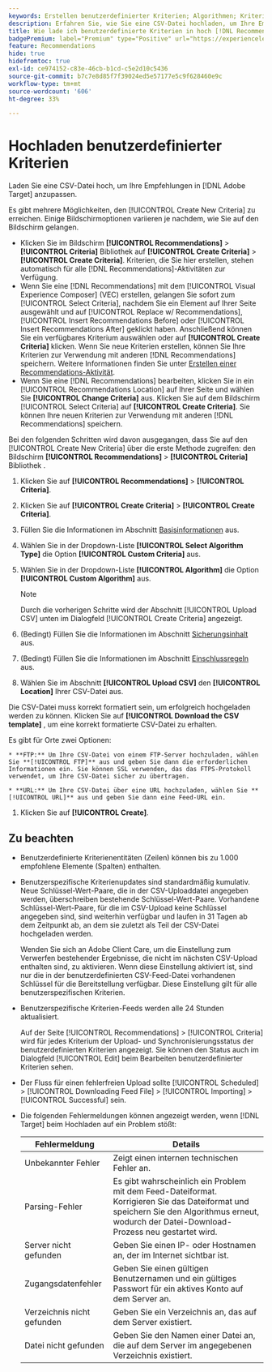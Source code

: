 ```yaml
---
keywords: Erstellen benutzerdefinierter Kriterien; Algorithmen; Kriterien; Empfehlungskriterien; csv; ftp; CSV hochladen
description: Erfahren Sie, wie Sie eine CSV-Datei hochladen, um Ihre Empfehlungen in Adobe [!DNL Target] Recommendations anzupassen.
title: Wie lade ich benutzerdefinierte Kriterien in hoch [!DNL Recommendations]?
badgePremium: label="Premium" type="Positive" url="https://experienceleague.adobe.com/docs/target/using/introduction/intro.html?lang=en#premium newtab=true" tooltip="Hier finden Sie Informationen zum Lieferumfang von Target Premium."
feature: Recommendations
hide: true
hidefromtoc: true
exl-id: ce974152-c83e-46cb-b1cd-c5e2d10c5436
source-git-commit: b7c7e8d85f7f39024ed5e57177e5c9f628460e9c
workflow-type: tm+mt
source-wordcount: '606'
ht-degree: 33%

---
```


# Hochladen benutzerdefinierter Kriterien

Laden Sie eine CSV-Datei hoch, um Ihre Empfehlungen in [!DNL Adobe Target] anzupassen.

Es gibt mehrere Möglichkeiten, den [!UICONTROL Create New Criteria] zu erreichen. Einige Bildschirmoptionen variieren je nachdem, wie Sie auf den Bildschirm gelangen.

* Klicken Sie im Bildschirm **[!UICONTROL Recommendations]** > **[!UICONTROL Criteria]** Bibliothek auf **[!UICONTROL Create Criteria]** > **[!UICONTROL Create Criteria]**. Kriterien, die Sie hier erstellen, stehen automatisch für alle [!DNL Recommendations]-Aktivitäten zur Verfügung.
* Wenn Sie eine [!DNL Recommendations] mit dem [!UICONTROL Visual Experience Composer] (VEC) erstellen, gelangen Sie sofort zum [!UICONTROL Select Criteria], nachdem Sie ein Element auf Ihrer Seite ausgewählt und auf [!UICONTROL Replace w/ Recommendations], [!UICONTROL Insert Recommendations Before] oder [!UICONTROL Insert Recommendations After] geklickt haben. Anschließend können Sie ein verfügbares Kriterium auswählen oder auf **[!UICONTROL Create Criteria]** klicken. Wenn Sie neue Kriterien erstellen, können Sie Ihre Kriterien zur Verwendung mit anderen [!DNL Recommendations] speichern. Weitere Informationen finden Sie unter [Erstellen einer Recommendations-Aktivität](/help/main/c-recommendations/t-create-recs-activity/create-recs-activity.md).
* Wenn Sie eine [!DNL Recommendations] bearbeiten, klicken Sie in ein [!UICONTROL Recommendations Location] auf Ihrer Seite und wählen Sie **[!UICONTROL Change Criteria]** aus. Klicken Sie auf dem Bildschirm [!UICONTROL Select Criteria] auf **[!UICONTROL Create Criteria]**. Sie können Ihre neuen Kriterien zur Verwendung mit anderen [!DNL Recommendations] speichern.

Bei den folgenden Schritten wird davon ausgegangen, dass Sie auf den [!UICONTROL Create New Criteria] über die erste Methode zugreifen: den Bildschirm **[!UICONTROL Recommendations]** > **[!UICONTROL Criteria]** Bibliothek .

1. Klicken Sie auf **[!UICONTROL Recommendations]** > **[!UICONTROL Criteria]**.

1. Klicken Sie auf **[!UICONTROL Create Criteria]** > **[!UICONTROL Create Criteria]**.

1. Füllen Sie die Informationen im Abschnitt [Basisinformationen](/help/main/c-recommendations/c-algorithms/create-new-algorithm.md#info) aus.

1. Wählen Sie in der Dropdown-Liste **[!UICONTROL Select Algorithm Type]** die Option **[!UICONTROL Custom Criteria]** aus.

1. Wählen Sie in der Dropdown-Liste **[!UICONTROL Algorithm]** die Option **[!UICONTROL Custom Algorithm]** aus.

   >[!NOTE]
   >
   >Durch die vorherigen Schritte wird der Abschnitt [!UICONTROL Upload CSV] unten im Dialogfeld [!UICONTROL Create Criteria] angezeigt.

1. (Bedingt) Füllen Sie die Informationen im Abschnitt [Sicherungsinhalt](/help/main/c-recommendations/c-algorithms/create-new-algorithm.md#content) aus.

1. (Bedingt) Füllen Sie die Informationen im Abschnitt [Einschlussregeln](/help/main/c-recommendations/c-algorithms/create-new-algorithm.md#inclusion) aus.

1. Wählen Sie im Abschnitt **[!UICONTROL Upload CSV]** den **[!UICONTROL Location]** Ihrer CSV-Datei aus.

Die CSV-Datei muss korrekt formatiert sein, um erfolgreich hochgeladen werden zu können. Klicken Sie auf **[!UICONTROL Download the CSV template]** , um eine korrekt formatierte CSV-Datei zu erhalten.

Es gibt für Orte zwei Optionen:

    * **FTP:** Um Ihre CSV-Datei von einem FTP-Server hochzuladen, wählen Sie **[!UICONTROL FTP]** aus und geben Sie dann die erforderlichen Informationen ein. Sie können SSL verwenden, das das FTPS-Protokoll verwendet, um Ihre CSV-Datei sicher zu übertragen.
    
    * **URL:** Um Ihre CSV-Datei über eine URL hochzuladen, wählen Sie **[!UICONTROL URL]** aus und geben Sie dann eine Feed-URL ein.

1. Klicken Sie auf **[!UICONTROL Create]**.

## Zu beachten

* Benutzerdefinierte Kriterienentitäten (Zeilen) können bis zu 1.000 empfohlene Elemente (Spalten) enthalten.

* Benutzerspezifische Kriterienupdates sind standardmäßig kumulativ. Neue Schlüssel-Wert-Paare, die in der CSV-Uploaddatei angegeben werden, überschreiben bestehende Schlüssel-Wert-Paare. Vorhandene Schlüssel-Wert-Paare, für die im CSV-Upload keine Schlüssel angegeben sind, sind weiterhin verfügbar und laufen in 31 Tagen ab dem Zeitpunkt ab, an dem sie zuletzt als Teil der CSV-Datei hochgeladen werden.

  Wenden Sie sich an Adobe Client Care, um die Einstellung zum Verwerfen bestehender Ergebnisse, die nicht im nächsten CSV-Upload enthalten sind, zu aktivieren. Wenn diese Einstellung aktiviert ist, sind nur die in der benutzerdefinierten CSV-Feed-Datei vorhandenen Schlüssel für die Bereitstellung verfügbar. Diese Einstellung gilt für alle benutzerspezifischen Kriterien.

* Benutzerspezifische Kriterien-Feeds werden alle 24 Stunden aktualisiert.

  Auf der Seite [!UICONTROL Recommendations] > [!UICONTROL Criteria] wird für jedes Kriterium der Upload- und Synchronisierungsstatus der benutzerdefinierten Kriterien angezeigt. Sie können den Status auch im Dialogfeld [!UICONTROL Edit] beim Bearbeiten benutzerdefinierter Kriterien sehen.

* Der Fluss für einen fehlerfreien Upload sollte [!UICONTROL Scheduled] > [!UICONTROL Downloading Feed File] > [!UICONTROL Importing] > [!UICONTROL Successful] sein.

* Die folgenden Fehlermeldungen können angezeigt werden, wenn [!DNL Target] beim Hochladen auf ein Problem stößt:

  | Fehlermeldung | Details |
  |--- |--- |
  | Unbekannter Fehler | Zeigt einen internen technischen Fehler an. |
  | Parsing-Fehler | Es gibt wahrscheinlich ein Problem mit dem Feed-Dateiformat. Korrigieren Sie das Dateiformat und speichern Sie den Algorithmus erneut, wodurch der Datei-Download-Prozess neu gestartet wird. |
  | Server nicht gefunden | Geben Sie einen IP- oder Hostnamen an, der im Internet sichtbar ist. |
  | Zugangsdatenfehler | Geben Sie einen gültigen Benutzernamen und ein gültiges Passwort für ein aktives Konto auf dem Server an. |
  | Verzeichnis nicht gefunden | Geben Sie ein Verzeichnis an, das auf dem Server existiert. |
  | Datei nicht gefunden | Geben Sie den Namen einer Datei an, die auf dem Server im angegebenen Verzeichnis existiert. |
